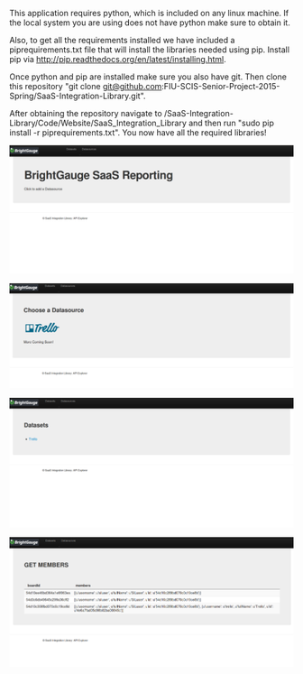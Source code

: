 
This application requires python, which is included on any linux machine. If the local system you are using does not have python make sure to obtain it.

Also, to get all the requirements installed we have included a piprequirements.txt file that will install the libraries needed using pip. Install pip via http://pip.readthedocs.org/en/latest/installing.html.

Once python and pip are installed make sure you also have git. Then clone this repository "git clone git@github.com:FIU-SCIS-Senior-Project-2015-Spring/SaaS-Integration-Library.git". 

After obtaining the repository navigate to /SaaS-Integration-Library/Code/Website/SaaS_Integration_Library and then run "sudo pip install -r piprequirements.txt". You now have all the required libraries!

![Image of Home Page](images/HomePage.png?raw=true)

![Image of Create DataSource Page](images/CreateDatasourcePage.png?raw=true)

![Image of Datasets Page](images/DatasetsPage.png?raw=true)

![Image of Trello Get Members Call Page](images/TrelloGetMembersCallPage.png?raw=true)
